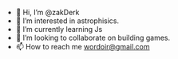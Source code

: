 - 👋 Hi, I’m @zakDerk
- 👀 I’m interested in astrophisics.
- 🌱 I’m currently learning Js
- 💞️ I’m looking to collaborate on building games.
- 📫 How to reach me wordoir@gmail.com


